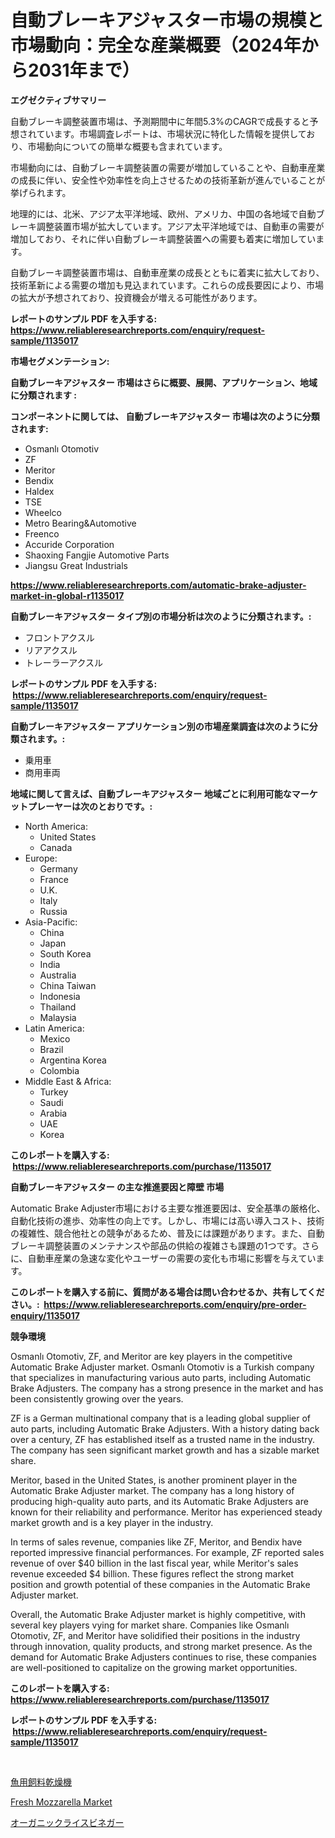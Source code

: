 <p><h1>自動ブレーキアジャスター市場の規模と市場動向：完全な産業概要（2024年から2031年まで）</h1></p><p><strong>エグゼクティブサマリー</strong></p>
<p><p>自動ブレーキ調整装置市場は、予測期間中に年間5.3%のCAGRで成長すると予想されています。市場調査レポートは、市場状況に特化した情報を提供しており、市場動向についての簡単な概要も含まれています。</p><p>市場動向には、自動ブレーキ調整装置の需要が増加していることや、自動車産業の成長に伴い、安全性や効率性を向上させるための技術革新が進んでいることが挙げられます。</p><p>地理的には、北米、アジア太平洋地域、欧州、アメリカ、中国の各地域で自動ブレーキ調整装置市場が拡大しています。アジア太平洋地域では、自動車の需要が増加しており、それに伴い自動ブレーキ調整装置への需要も着実に増加しています。</p><p>自動ブレーキ調整装置市場は、自動車産業の成長とともに着実に拡大しており、技術革新による需要の増加も見込まれています。これらの成長要因により、市場の拡大が予想されており、投資機会が増える可能性があります。</p></p>
<p><strong>レポートのサンプル PDF を入手する: <a href="https://www.reliableresearchreports.com/enquiry/request-sample/1135017">https://www.reliableresearchreports.com/enquiry/request-sample/1135017</a></strong></p>
<p><strong>市場セグメンテーション:</strong></p>
<p><strong> 自動ブレーキアジャスター 市場はさらに概要、展開、アプリケーション、地域に分類されます :</strong></p>
<p><strong>コンポーネントに関しては、 自動ブレーキアジャスター 市場は次のように分類されます: &nbsp;</strong></p>
<p><ul><li>Osmanlı Otomotiv</li><li>ZF</li><li>Meritor</li><li>Bendix</li><li>Haldex</li><li>TSE</li><li>Wheelco</li><li>Metro Bearing&Automotive</li><li>Freenco</li><li>Accuride Corporation</li><li>Shaoxing Fangjie Automotive Parts</li><li>Jiangsu Great Industrials</li></ul></p>
<p><strong><a href="https://www.reliableresearchreports.com/automatic-brake-adjuster-market-in-global-r1135017">https://www.reliableresearchreports.com/automatic-brake-adjuster-market-in-global-r1135017</a></strong></p>
<p><strong> 自動ブレーキアジャスター タイプ別の市場分析は次のように分類されます。:</strong></p>
<p><ul><li>フロントアクスル</li><li>リアアクスル</li><li>トレーラーアクスル</li></ul></p>
<p><strong>レポートのサンプル PDF を入手する: &nbsp;<a href="https://www.reliableresearchreports.com/enquiry/request-sample/1135017">https://www.reliableresearchreports.com/enquiry/request-sample/1135017</a></strong></p>
<p><strong> 自動ブレーキアジャスター アプリケーション別の市場産業調査は次のように分類されます。:</strong></p>
<p><ul><li>乗用車</li><li>商用車両</li></ul></p>
<p><strong>地域に関して言えば、自動ブレーキアジャスター 地域ごとに利用可能なマーケットプレーヤーは次のとおりです。:</strong></p>
<p><ul>
    <li>
        North America:
        <ul>
            <li>United States</li>
            <li>Canada</li>
        </ul>
    </li>
    <li>
        Europe:
        <ul>
            <li>Germany</li>
            <li>France</li>
            <li>U.K.</li>
            <li>Italy</li>
            <li>Russia</li>
        </ul>
    </li>
    <li>
        Asia-Pacific:
        <ul>
            <li>China</li>
            <li>Japan</li>
            <li>South Korea</li>
            <li>India</li>
            <li>Australia</li>
            <li>China Taiwan</li>
            <li>Indonesia</li>
            <li>Thailand</li>
            <li>Malaysia</li>
        </ul>
    </li>
    <li>
        Latin America:
        <ul>
            <li>Mexico</li>
            <li>Brazil</li>
            <li>Argentina Korea</li>
            <li>Colombia</li>
        </ul>
    </li>
    <li>
        Middle East & Africa:
        <ul>
            <li>Turkey</li>
            <li>Saudi</li>
            <li>Arabia</li>
            <li>UAE</li>
            <li>Korea</li>
        </ul>
    </li>
    </ul></p>
<p><strong>このレポートを購入する: &nbsp;<a href="https://www.reliableresearchreports.com/purchase/1135017">https://www.reliableresearchreports.com/purchase/1135017</a></strong></p>
<p><strong>自動ブレーキアジャスター の主な推進要因と障壁 市場</strong></p>
<p><p>Automatic Brake Adjuster市場における主要な推進要因は、安全基準の厳格化、自動化技術の進歩、効率性の向上です。しかし、市場には高い導入コスト、技術の複雑性、競合他社との競争があるため、普及には課題があります。また、自動ブレーキ調整装置のメンテナンスや部品の供給の複雑さも課題の1つです。さらに、自動車産業の急速な変化やユーザーの需要の変化も市場に影響を与えています。</p></p>
<p><strong>このレポートを購入する前に、質問がある場合は問い合わせるか、共有してください。:&nbsp; <a href="https://www.reliableresearchreports.com/enquiry/pre-order-enquiry/1135017">https://www.reliableresearchreports.com/enquiry/pre-order-enquiry/1135017</a></strong></p>
<p><strong>競争環境</strong></p>
<p><p>Osmanlı Otomotiv, ZF, and Meritor are key players in the competitive Automatic Brake Adjuster market. Osmanlı Otomotiv is a Turkish company that specializes in manufacturing various auto parts, including Automatic Brake Adjusters. The company has a strong presence in the market and has been consistently growing over the years.</p><p>ZF is a German multinational company that is a leading global supplier of auto parts, including Automatic Brake Adjusters. With a history dating back over a century, ZF has established itself as a trusted name in the industry. The company has seen significant market growth and has a sizable market share.</p><p>Meritor, based in the United States, is another prominent player in the Automatic Brake Adjuster market. The company has a long history of producing high-quality auto parts, and its Automatic Brake Adjusters are known for their reliability and performance. Meritor has experienced steady market growth and is a key player in the industry.</p><p>In terms of sales revenue, companies like ZF, Meritor, and Bendix have reported impressive financial performances. For example, ZF reported sales revenue of over $40 billion in the last fiscal year, while Meritor's sales revenue exceeded $4 billion. These figures reflect the strong market position and growth potential of these companies in the Automatic Brake Adjuster market.</p><p>Overall, the Automatic Brake Adjuster market is highly competitive, with several key players vying for market share. Companies like Osmanlı Otomotiv, ZF, and Meritor have solidified their positions in the industry through innovation, quality products, and strong market presence. As the demand for Automatic Brake Adjusters continues to rise, these companies are well-positioned to capitalize on the growing market opportunities.</p></p>
<p><strong>このレポートを購入する: &nbsp; <a href="https://www.reliableresearchreports.com/purchase/1135017">https://www.reliableresearchreports.com/purchase/1135017</a></strong></p>
<p><strong>レポートのサンプル PDF を入手する: &nbsp;<a href="https://www.reliableresearchreports.com/enquiry/request-sample/1135017">https://www.reliableresearchreports.com/enquiry/request-sample/1135017</a></strong><strong></strong></p>
<p>&nbsp;</p>
<p><p><a href="https://github.com/MosesSpinka1914/Market-Research-Report-List-1/blob/main/523047226160.md">魚用飼料乾燥機</a></p><p><a href="https://view.publitas.com/reportprime-1/fresh-mozzarella-market-trends-forecast-and-competitive-analysis-to-2031/">Fresh Mozzarella Market</a></p><p><a href="https://github.com/lababdou/Market-Research-Report-List-3/blob/main/458740237263.md">オーガニックライスビネガー</a></p></p>